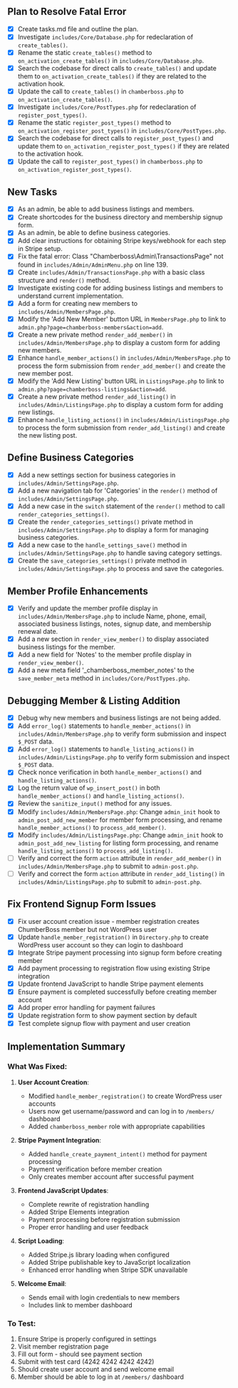 ## Plan to Resolve Fatal Error

- [x] Create tasks.md file and outline the plan.
- [x] Investigate `includes/Core/Database.php` for redeclaration of `create_tables()`.
- [x] Rename the static `create_tables()` method to `on_activation_create_tables()` in `includes/Core/Database.php`.
- [x] Search the codebase for direct calls to `create_tables()` and update them to `on_activation_create_tables()` if they are related to the activation hook.
- [x] Update the call to `create_tables()` in `chamberboss.php` to `on_activation_create_tables()`.
- [x] Investigate `includes/Core/PostTypes.php` for redeclaration of `register_post_types()`.
- [x] Rename the static `register_post_types()` method to `on_activation_register_post_types()` in `includes/Core/PostTypes.php`.
- [x] Search the codebase for direct calls to `register_post_types()` and update them to `on_activation_register_post_types()` if they are related to the activation hook.
- [x] Update the call to `register_post_types()` in `chamberboss.php` to `on_activation_register_post_types()`.

## New Tasks

- [x] As an admin, be able to add business listings and members.
- [x] Create shortcodes for the business directory and membership signup form.
- [x] As an admin, be able to define business categories.
- [x] Add clear instructions for obtaining Stripe keys/webhook for each step in Stripe setup.
- [x] Fix the fatal error: Class "Chamberboss\Admin\TransactionsPage" not found in `includes/Admin/AdminMenu.php` on line 139.
- [x] Create `includes/Admin/TransactionsPage.php` with a basic class structure and `render()` method.
- [x] Investigate existing code for adding business listings and members to understand current implementation.
- [x] Add a form for creating new members to `includes/Admin/MembersPage.php`.
- [x] Modify the 'Add New Member' button URL in `MembersPage.php` to link to `admin.php?page=chamberboss-members&action=add`.
- [x] Create a new private method `render_add_member()` in `includes/Admin/MembersPage.php` to display a custom form for adding new members.
- [x] Enhance `handle_member_actions()` in `includes/Admin/MembersPage.php` to process the form submission from `render_add_member()` and create the new member post.
- [x] Modify the 'Add New Listing' button URL in `ListingsPage.php` to link to `admin.php?page=chamberboss-listings&action=add`.
- [x] Create a new private method `render_add_listing()` in `includes/Admin/ListingsPage.php` to display a custom form for adding new listings.
- [x] Enhance `handle_listing_actions()` in `includes/Admin/ListingsPage.php` to process the form submission from `render_add_listing()` and create the new listing post.

## Define Business Categories

- [x] Add a new settings section for business categories in `includes/Admin/SettingsPage.php`.
- [x] Add a new navigation tab for 'Categories' in the `render()` method of `includes/Admin/SettingsPage.php`.
- [x] Add a new case in the `switch` statement of the `render()` method to call `render_categories_settings()`.
- [x] Create the `render_categories_settings()` private method in `includes/Admin/SettingsPage.php` to display a form for managing business categories.
- [x] Add a new case to the `handle_settings_save()` method in `includes/Admin/SettingsPage.php` to handle saving category settings.
- [x] Create the `save_categories_settings()` private method in `includes/Admin/SettingsPage.php` to process and save the categories.

## Member Profile Enhancements

- [x] Verify and update the member profile display in `includes/Admin/MembersPage.php` to include Name, phone, email, associated business listings, notes, signup date, and membership renewal date.
- [x] Add a new section in `render_view_member()` to display associated business listings for the member.
- [x] Add a new field for 'Notes' to the member profile display in `render_view_member()`.
- [x] Add a new meta field '_chamberboss_member_notes' to the `save_member_meta` method in `includes/Core/PostTypes.php`.

## Debugging Member & Listing Addition

- [x] Debug why new members and business listings are not being added.
- [x] Add `error_log()` statements to `handle_member_actions()` in `includes/Admin/MembersPage.php` to verify form submission and inspect `$_POST` data.
- [x] Add `error_log()` statements to `handle_listing_actions()` in `includes/Admin/ListingsPage.php` to verify form submission and inspect `$_POST` data.
- [x] Check nonce verification in both `handle_member_actions()` and `handle_listing_actions()`.
- [x] Log the return value of `wp_insert_post()` in both `handle_member_actions()` and `handle_listing_actions()`.
- [x] Review the `sanitize_input()` method for any issues.
- [x] Modify `includes/Admin/MembersPage.php`: Change `admin_init` hook to `admin_post_add_new_member` for member form processing, and rename `handle_member_actions()` to `process_add_member()`.
- [x] Modify `includes/Admin/ListingsPage.php`: Change `admin_init` hook to `admin_post_add_new_listing` for listing form processing, and rename `handle_listing_actions()` to `process_add_listing()`.
- [ ] Verify and correct the form `action` attribute in `render_add_member()` in `includes/Admin/MembersPage.php` to submit to `admin-post.php`.
- [ ] Verify and correct the form `action` attribute in `render_add_listing()` in `includes/Admin/ListingsPage.php` to submit to `admin-post.php`.

## Fix Frontend Signup Form Issues

- [x] Fix user account creation issue - member registration creates ChumberBoss member but not WordPress user
- [x] Update `handle_member_registration()` in `Directory.php` to create WordPress user account so they can login to dashboard
- [x] Integrate Stripe payment processing into signup form before creating member
- [x] Add payment processing to registration flow using existing Stripe integration
- [x] Update frontend JavaScript to handle Stripe payment elements
- [x] Ensure payment is completed successfully before creating member account
- [x] Add proper error handling for payment failures
- [x] Update registration form to show payment section by default
- [x] Test complete signup flow with payment and user creation

## Implementation Summary

### What Was Fixed:

1. **User Account Creation**: 
   - Modified `handle_member_registration()` to create WordPress user accounts
   - Users now get username/password and can log in to `/members/` dashboard
   - Added `chamberboss_member` role with appropriate capabilities

2. **Stripe Payment Integration**:
   - Added `handle_create_payment_intent()` method for payment processing
   - Payment verification before member creation
   - Only creates member account after successful payment

3. **Frontend JavaScript Updates**:
   - Complete rewrite of registration handling
   - Added Stripe Elements integration
   - Payment processing before registration submission
   - Proper error handling and user feedback

4. **Script Loading**:
   - Added Stripe.js library loading when configured
   - Added Stripe publishable key to JavaScript localization
   - Enhanced error handling when Stripe SDK unavailable

5. **Welcome Email**:
   - Sends email with login credentials to new members
   - Includes link to member dashboard

### To Test:
1. Ensure Stripe is properly configured in settings
2. Visit member registration page
3. Fill out form - should see payment section
4. Submit with test card (4242 4242 4242 4242)
5. Should create user account and send welcome email
6. Member should be able to log in at `/members/` dashboard 